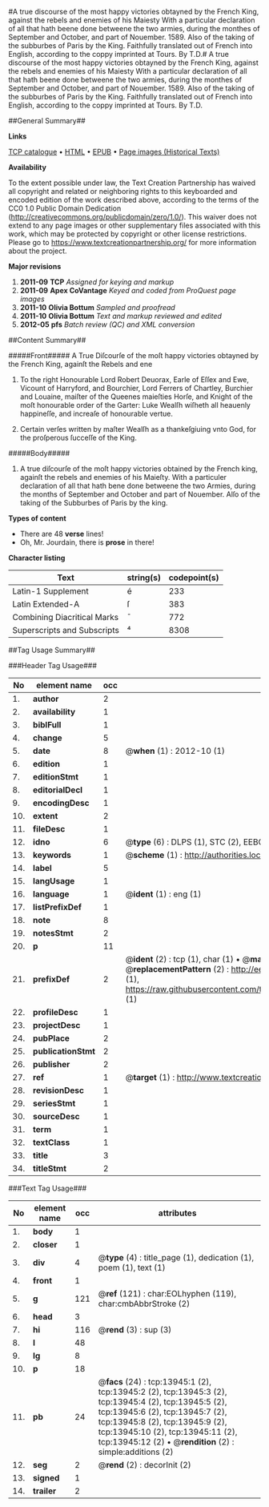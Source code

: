 #A true discourse of the most happy victories obtayned by the French King, against the rebels and enemies of his Maiesty With a particular declaration of all that hath beene done betweene the two armies, during the monthes of September and October, and part of Nouember. 1589. Also of the taking of the subburbes of Paris by the King. Faithfully translated out of French into English, according to the coppy imprinted at Tours. By T.D.#
A true discourse of the most happy victories obtayned by the French King, against the rebels and enemies of his Maiesty With a particular declaration of all that hath beene done betweene the two armies, during the monthes of September and October, and part of Nouember. 1589. Also of the taking of the subburbes of Paris by the King. Faithfully translated out of French into English, according to the coppy imprinted at Tours. By T.D.

##General Summary##

**Links**

[TCP catalogue](http://www.ota.ox.ac.uk/tcp/)  • 
[HTML](http://tei.it.ox.ac.uk/tcp/Texts-HTML/free/A03/A03003.html)  • 
[EPUB](http://tei.it.ox.ac.uk/tcp/Texts-EPUB/free/A03/A03003.epub) • 
[Page images (Historical Texts)](https://historicaltexts.jisc.ac.uk/eebo-99848829e)

**Availability**

To the extent possible under law, the Text Creation Partnership has waived all copyright and related or neighboring rights to this keyboarded and encoded edition of the work described above, according to the terms of the CC0 1.0 Public Domain Dedication (http://creativecommons.org/publicdomain/zero/1.0/). This waiver does not extend to any page images or other supplementary files associated with this work, which may be protected by copyright or other license restrictions. Please go to https://www.textcreationpartnership.org/ for more information about the project.

**Major revisions**

1. __2011-09__ __TCP__ *Assigned for keying and markup*
1. __2011-09__ __Apex CoVantage__ *Keyed and coded from ProQuest page images*
1. __2011-10__ __Olivia Bottum__ *Sampled and proofread*
1. __2011-10__ __Olivia Bottum__ *Text and markup reviewed and edited*
1. __2012-05__ __pfs__ *Batch review (QC) and XML conversion*

##Content Summary##

#####Front#####
A True Diſcourſe of the moſt happy victories obtayned by the French King, againſt the Rebels and ene
1. To the right Honourable Lord Robert Deuorax, Earle of Eſſex and Ewe, Vicount of Harryford, and Bourchier, Lord Ferrers of Chartley, Burchier and Louaine, maiſter of the Queenes maieſties Horſe, and Knight of the moſt honourable order of the Garter: Luke Wealſh wiſheth all heauenly happineſſe, and increaſe of honourable vertue.

1. Certain verſes written by maſter Wealſh as a thankeſgiuing vnto God, for the proſperous ſucceſſe of the King.

#####Body#####

1. A true diſcourſe of the moſt happy victories obtained by the French king, againſt the rebels and enemies of his Maieſty. With a particuler declaration of all that hath bene done betweene the two Armies, during the months of September and October and part of Nouember. Alſo of the taking of the Subburbes of Paris by the king.

**Types of content**

  * There are 48 **verse** lines!
  * Oh, Mr. Jourdain, there is **prose** in there!

**Character listing**


|Text|string(s)|codepoint(s)|
|---|---|---|
|Latin-1 Supplement|é|233|
|Latin Extended-A|ſ|383|
|Combining             Diacritical Marks|̄|772|
|Superscripts             and Subscripts|⁴|8308|

##Tag Usage Summary##

###Header Tag Usage###

|No|element name|occ|attributes|
|---|---|---|---|
|1.|__author__|2||
|2.|__availability__|1||
|3.|__biblFull__|1||
|4.|__change__|5||
|5.|__date__|8| @__when__ (1) : 2012-10 (1)|
|6.|__edition__|1||
|7.|__editionStmt__|1||
|8.|__editorialDecl__|1||
|9.|__encodingDesc__|1||
|10.|__extent__|2||
|11.|__fileDesc__|1||
|12.|__idno__|6| @__type__ (6) : DLPS (1), STC (2), EEBO-CITATION (1), PROQUEST (1), VID (1)|
|13.|__keywords__|1| @__scheme__ (1) : http://authorities.loc.gov/ (1)|
|14.|__label__|5||
|15.|__langUsage__|1||
|16.|__language__|1| @__ident__ (1) : eng (1)|
|17.|__listPrefixDef__|1||
|18.|__note__|8||
|19.|__notesStmt__|2||
|20.|__p__|11||
|21.|__prefixDef__|2| @__ident__ (2) : tcp (1), char (1)  •  @__matchPattern__ (2) : ([0-9\-]+):([0-9IVX]+) (1), (.+) (1)  •  @__replacementPattern__ (2) : http://eebo.chadwyck.com/downloadtiff?vid=$1&page=$2 (1), https://raw.githubusercontent.com/textcreationpartnership/Texts/master/tcpchars.xml#$1 (1)|
|22.|__profileDesc__|1||
|23.|__projectDesc__|1||
|24.|__pubPlace__|2||
|25.|__publicationStmt__|2||
|26.|__publisher__|2||
|27.|__ref__|1| @__target__ (1) : http://www.textcreationpartnership.org/docs/. (1)|
|28.|__revisionDesc__|1||
|29.|__seriesStmt__|1||
|30.|__sourceDesc__|1||
|31.|__term__|1||
|32.|__textClass__|1||
|33.|__title__|3||
|34.|__titleStmt__|2||


###Text Tag Usage###

|No|element name|occ|attributes|
|---|---|---|---|
|1.|__body__|1||
|2.|__closer__|1||
|3.|__div__|4| @__type__ (4) : title_page (1), dedication (1), poem (1), text (1)|
|4.|__front__|1||
|5.|__g__|121| @__ref__ (121) : char:EOLhyphen (119), char:cmbAbbrStroke (2)|
|6.|__head__|3||
|7.|__hi__|116| @__rend__ (3) : sup (3)|
|8.|__l__|48||
|9.|__lg__|8||
|10.|__p__|18||
|11.|__pb__|24| @__facs__ (24) : tcp:13945:1 (2), tcp:13945:2 (2), tcp:13945:3 (2), tcp:13945:4 (2), tcp:13945:5 (2), tcp:13945:6 (2), tcp:13945:7 (2), tcp:13945:8 (2), tcp:13945:9 (2), tcp:13945:10 (2), tcp:13945:11 (2), tcp:13945:12 (2)  •  @__rendition__ (2) : simple:additions (2)|
|12.|__seg__|2| @__rend__ (2) : decorInit (2)|
|13.|__signed__|1||
|14.|__trailer__|2||
